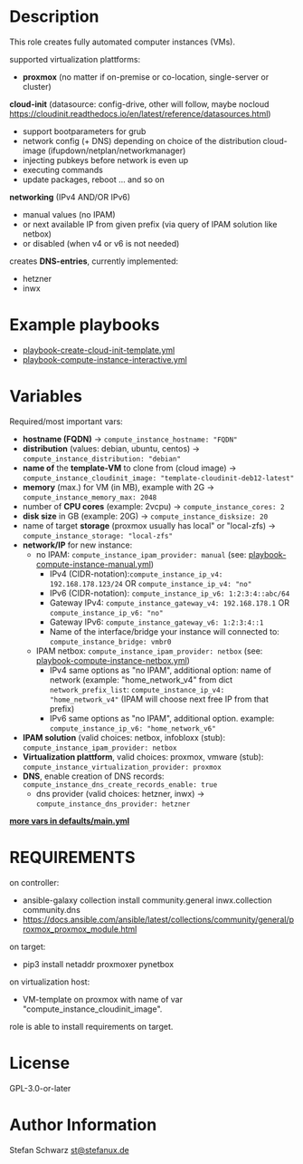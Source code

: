 
Description
===========


This role creates fully automated computer instances (VMs).

supported virtualization plattforms:
- **proxmox** (no matter if on-premise or co-location, single-server or cluster)

**cloud-init** (datasource: config-drive, other will follow, maybe nocloud https://cloudinit.readthedocs.io/en/latest/reference/datasources.html)
- support bootparameters for grub
- network config (+ DNS) depending on choice of the distribution cloud-image (ifupdown/netplan/networkmanager)
- injecting pubkeys before network is even up
- executing commands
- update packages, reboot ... and so on

**networking** (IPv4 AND/OR IPv6)
- manual values (no IPAM)
- or next available IP from given prefix (via query of IPAM solution like netbox)
- or disabled (when v4 or v6 is not needed)

creates **DNS-entries**, currently implemented:
- hetzner
- inwx


Example playbooks
=================

- [playbook-create-cloud-init-template.yml](playbook-create-cloud-init-template.yml)
- [playbook-compute-instance-interactive.yml](playbook-compute-instance-interactive.yml)


Variables
=========

Required/most important vars:

- **hostname (FQDN)** -> `compute_instance_hostname: "FQDN"`
- **distribution** (values: debian, ubuntu, centos) -> `compute_instance_distribution: "debian"`
- **name of** the **template-VM** to clone from (cloud image) -> `compute_instance_cloudinit_image: "template-cloudinit-deb12-latest"`
- **memory** (max.) for VM (in MB), example with 2G -> `compute_instance_memory_max: 2048`
- number of **CPU cores** (example: 2vcpu) -> `compute_instance_cores: 2`
- **disk size** in GB (example: 20G) -> `compute_instance_disksize: 20`
- name of target **storage** (proxmox usually has local" or "local-zfs) -> `compute_instance_storage: "local-zfs"`
- **network/IP** for new instance:
   - no IPAM: `compute_instance_ipam_provider: manual` (see: [playbook-compute-instance-manual.yml](playbook-compute-instance-manual.yml))
     - IPv4 (CIDR-notation):`compute_instance_ip_v4: 192.168.178.123/24` OR `compute_instance_ip_v4: "no"`
     - IPv6 (CIDR-notation): `compute_instance_ip_v6: 1:2:3:4::abc/64`
     - Gateway IPv4: `compute_instance_gateway_v4: 192.168.178.1` OR `compute_instance_ip_v6: "no"`
     - Gateway IPv6: `compute_instance_gateway_v6: 1:2:3:4::1`
     - Name of the interface/bridge your instance will connected to: `compute_instance_bridge: vmbr0`
   - IPAM netbox: `compute_instance_ipam_provider: netbox` (see: [playbook-compute-instance-netbox.yml](playbook-compute-instance-netbox.yml))
     - IPv4 same options as "no IPAM", additional option: name of network (example: "home_network_v4" from dict `network_prefix_list`: `compute_instance_ip_v4: "home_network_v4"` (IPAM will choose next free IP from that prefix)
     - IPv6 same options as "no IPAM", additional option. example: `compute_instance_ip_v6: "home_network_v6"`
- **IPAM solution** (valid choices: netbox, infobloxx (stub): `compute_instance_ipam_provider: netbox`
- **Virtualization plattform**, valid choices: proxmox, vmware (stub): `compute_instance_virtualization_provider: proxmox`
- **DNS**, enable creation of DNS records: `compute_instance_dns_create_records_enable: true`
  - dns provider (valid choices: hetzner, inwx) -> `compute_instance_dns_provider: hetzner`

**[more vars in defaults/main.yml](defaults/main.yml)**


REQUIREMENTS
============

on controller:
- ansible-galaxy collection install community.general inwx.collection community.dns
- https://docs.ansible.com/ansible/latest/collections/community/general/proxmox_proxmox_module.html

on target:
- pip3 install netaddr proxmoxer pynetbox

on virtualization host:
- VM-template on proxmox with name of var "compute_instance_cloudinit_image".

role is able to install requirements on target.


License
=======

GPL-3.0-or-later


Author Information
==================

Stefan Schwarz <st@stefanux.de>
